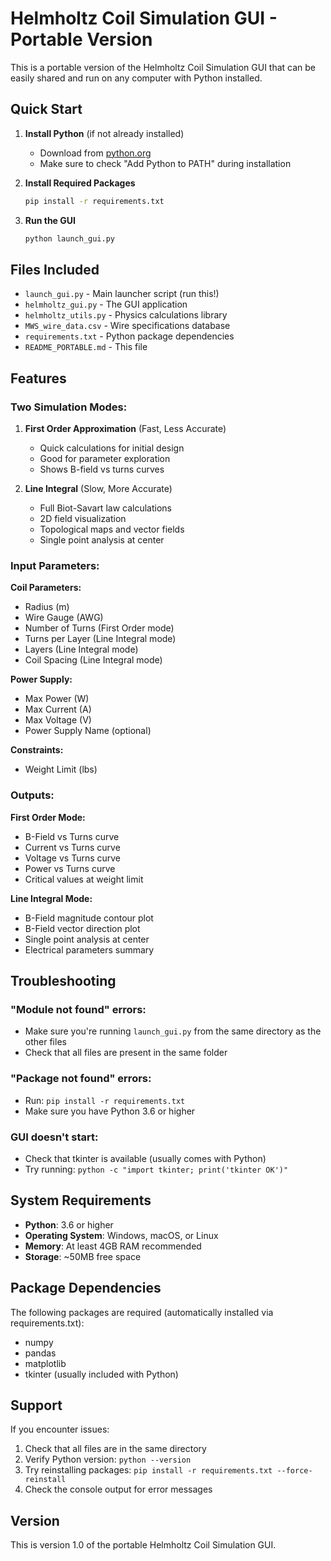 # Helmholtz Coil Simulation GUI - Portable Version

This is a portable version of the Helmholtz Coil Simulation GUI that can be easily shared and run on any computer with Python installed.

## Quick Start

1. **Install Python** (if not already installed)
   - Download from [python.org](https://python.org)
   - Make sure to check "Add Python to PATH" during installation

2. **Install Required Packages**
   ```bash
   pip install -r requirements.txt
   ```

3. **Run the GUI**
   ```bash
   python launch_gui.py
   ```

## Files Included

- `launch_gui.py` - Main launcher script (run this!)
- `helmholtz_gui.py` - The GUI application
- `helmholtz_utils.py` - Physics calculations library
- `MWS_wire_data.csv` - Wire specifications database
- `requirements.txt` - Python package dependencies
- `README_PORTABLE.md` - This file

## Features

### Two Simulation Modes:

1. **First Order Approximation** (Fast, Less Accurate)
   - Quick calculations for initial design
   - Good for parameter exploration
   - Shows B-field vs turns curves

2. **Line Integral** (Slow, More Accurate)
   - Full Biot-Savart law calculations
   - 2D field visualization
   - Topological maps and vector fields
   - Single point analysis at center

### Input Parameters:

**Coil Parameters:**
- Radius (m)
- Wire Gauge (AWG)
- Number of Turns (First Order mode)
- Turns per Layer (Line Integral mode)
- Layers (Line Integral mode)
- Coil Spacing (Line Integral mode)

**Power Supply:**
- Max Power (W)
- Max Current (A)
- Max Voltage (V)
- Power Supply Name (optional)

**Constraints:**
- Weight Limit (lbs)

### Outputs:

**First Order Mode:**
- B-Field vs Turns curve
- Current vs Turns curve
- Voltage vs Turns curve
- Power vs Turns curve
- Critical values at weight limit

**Line Integral Mode:**
- B-Field magnitude contour plot
- B-Field vector direction plot
- Single point analysis at center
- Electrical parameters summary

## Troubleshooting

### "Module not found" errors:
- Make sure you're running `launch_gui.py` from the same directory as the other files
- Check that all files are present in the same folder

### "Package not found" errors:
- Run: `pip install -r requirements.txt`
- Make sure you have Python 3.6 or higher

### GUI doesn't start:
- Check that tkinter is available (usually comes with Python)
- Try running: `python -c "import tkinter; print('tkinter OK')"`

## System Requirements

- **Python**: 3.6 or higher
- **Operating System**: Windows, macOS, or Linux
- **Memory**: At least 4GB RAM recommended
- **Storage**: ~50MB free space

## Package Dependencies

The following packages are required (automatically installed via requirements.txt):
- numpy
- pandas
- matplotlib
- tkinter (usually included with Python)

## Support

If you encounter issues:
1. Check that all files are in the same directory
2. Verify Python version: `python --version`
3. Try reinstalling packages: `pip install -r requirements.txt --force-reinstall`
4. Check the console output for error messages

## Version

This is version 1.0 of the portable Helmholtz Coil Simulation GUI. 